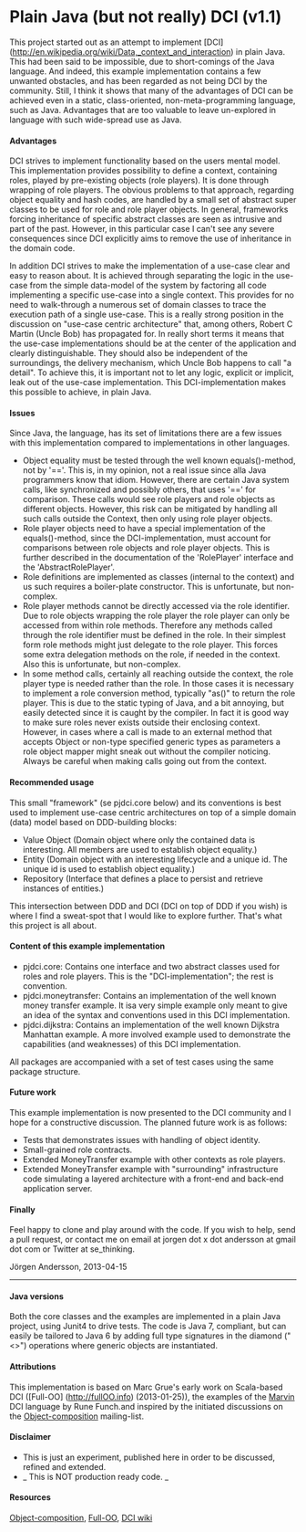# Plain Java (but not really) DCI (v1.1)

This project started out as an attempt to implement [DCI] (http://en.wikipedia.org/wiki/Data,_context_and_interaction) in
plain Java. This had been said to be impossible, due to short-comings of the Java language. And indeed, this example
implementation contains a few unwanted obstacles, and has been regarded as not being DCI by the community. Still,
I think it shows that many of the advantages of DCI can be achieved even in a static, class-oriented, non-meta-programming
language, such as Java. Advantages that are too valuable to leave un-explored in language with such wide-spread use as Java.

#### Advantages
DCI strives to implement functionality based on the users mental model. This implementation provides possibility
to define a context, containing roles, played by pre-existing objects (role players). It is done through wrapping of
role players. The obvious problems to that approach, regarding object equality and hash codes, are handled by a small
set of abstract super classes to be used for role and role player objects. In general, frameworks forcing inheritance
 of specific abstract classes are seen as intrusive and part of the past. However, in this particular
 case I can't see any severe consequences since DCI explicitly aims to remove the use of inheritance in the domain code.

In addition DCI strives to make the implementation of a use-case clear and easy to reason about. It is achieved through
 separating the logic in the use-case from the simple data-model of the system by factoring all code implementing a
 specific use-case into a single context. This provides for no need to walk-through a numerous set of domain classes
 to trace the execution path of a single use-case. This is a really strong position in the discussion on "use-case centric
  architecture" that, among others, Robert C Martin (Uncle Bob) has propagated for. In really short terms it means that
  the use-case implementations should be at the center of the application and clearly distinguishable. They should also
  be independent of the surroundings, the delivery mechanism, which Uncle Bob happens to call "a detail". To achieve this,
   it is important not to let any logic, explicit or implicit, leak out of the use-case implementation. This
   DCI-implementation makes this possible to achieve, in plain Java.

#### Issues
Since Java, the language, has its set of limitations there are a few issues with this implementation compared to
implementations in other languages.
- Object equality must be tested through the well known equals()-method, not by '=='. This is, in my opinion, not a real
issue since alla Java programmers know that idiom. However, there are certain Java system calls, like synchronized and
possibly others, that uses '==' for comparison. These calls would see role players and role objects as different objects.
However, this risk can be mitigated by handling all such calls outside the Context, then only using role player objects.
- Role player objects need to have a special implementation of the equals()-method, since the DCI-implementation, must
account for comparisons between role objects and role player objects. This is further described in the documentation of
the 'RolePlayer' interface and the 'AbstractRolePlayer'.
- Role definitions are implemented as classes (internal to the context) and us such requires a boiler-plate constructor.
This is unfortunate, but non-complex.
- Role player methods cannot be directly accessed via the role identifier. Due to role objects wrapping the role player
the role player can only be accessed from within role methods. Therefore any methods called through the role identifier
must be defined in the role. In their simplest form role methods might just delegate to the role player. This forces some
extra delegation methods on the role, if needed in the context. Also this is unfortunate, but non-complex.
- In some method calls, certainly all reaching outside the context, the role player type is needed rather than the role.
In those cases it is necessary to implement a role conversion method, typically "as<Role player type>()" to return the role
player. This is due to the static typing of Java, and a bit annoying, but easily detected since it is caught by the
compiler. In fact it is good way to make sure roles never exists outside their enclosing context. However, in cases where
a call is made to an external method that accepts Object or non-type specified generic types as parameters a role object
mapper might sneak out without the compiler noticing. Always be careful when making calls going out from the context.

#### Recommended usage
This small "framework" (se pjdci.core below) and its conventions is best used to implement use-case centric architectures
 on top of a simple domain (data) model based on DDD-building blocks:
- Value Object (Domain object where only the contained data is interesting. All members are used to establish object equality.)
- Entity (Domain object with an interesting lifecycle and a unique id. The unique id is used to establish object equality.)
- Repository (Interface that defines a place to persist and retrieve instances of entities.)

This intersection between DDD and DCI (DCI on top of DDD if you wish) is where I find a sweat-spot that I would like
to explore further. That's what this project is all about.

#### Content of this example implementation
- pjdci.core: Contains one interface and two abstract classes used for roles and role players. This is the
"DCI-implementation"; the rest is convention.
- pjdci.moneytransfer: Contains an implementation of the well known money transfer example. It isa very simple example
only meant to give an idea of the syntax and conventions used in this DCI implementation.
- pjdci.dijkstra: Contains an implementation of the well known Dijkstra Manhattan example. A more involved example used
to demonstrate the capabilities (and weaknesses) of this DCI implementation.

All packages are accompanied with a set of test cases using the same package structure.

#### Future work
This example implementation is now presented to the DCI community and I hope for a constructive discussion. The planned
future work is as follows:
- Tests that demonstrates issues with handling of object identity.
- Small-grained role contracts.
- Extended MoneyTransfer example with other contexts as role players.
- Extended MoneyTransfer example with "surrounding" infrastructure code simulating a layered architecture with a front-end
  and back-end application server.

#### Finally
Feel happy to clone and play around with the code. If you wish to help, send a pull request, or contact me on
email at jorgen dot x dot andersson at gmail dot com or Twitter at se_thinking.

Jörgen Andersson, 2013-04-15


---

#### Java versions
Both the core classes and the examples are implemented in a plain Java project, using Junit4 to drive tests. The code
is Java 7, compliant, but can easily be tailored to Java 6 by adding full type signatures in the diamond ("<>") operations
where generic objects are instantiated.

#### Attributions
This implementation is based on Marc Grue's early work on Scala-based DCI ([Full-OO] (http://fullOO.info) (2013-01-25)),
the examples of the [Marvin](http://fulloo.info/Examples/Marvin/Introduction/) DCI language by Rune Funch.and
inspired by the initiated discussions on the [Object-composition](https://groups.google.com/forum/?fromgroups#!forum/object-composition) mailing-list.

#### Disclaimer
- This is just an experiment, published here in order to be discussed, refined and extended.
- _ This is NOT production ready code. _

#### Resources
[Object-composition](https://groups.google.com/forum/?fromgroups#!forum/object-composition),
[Full-OO](http://fulloo.info),
[DCI wiki](http://en.wikipedia.org/wiki/Data,_Context,_and_Interaction)